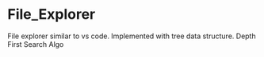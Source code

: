 # File_Explorer

File explorer similar to vs code. Implemented with tree data structure. Depth First Search Algo
